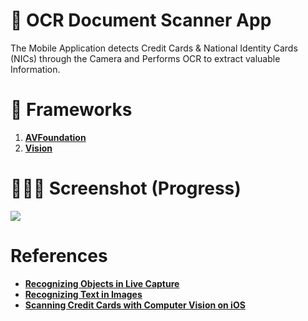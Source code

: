 # 📱 OCR Document Scanner App
The Mobile Application detects Credit Cards & National Identity Cards (NICs) through the Camera and Performs OCR to extract valuable Information.


# 🚀 Frameworks
1. [**AVFoundation**](https://developer.apple.com/documentation/avfoundation)
2. [**Vision**](https://developer.apple.com/documentation/vision)


# 👨🏻‍💻 Screenshot (Progress)
![](https://user-images.githubusercontent.com/77392440/124214073-1649f180-db0b-11eb-8d47-0ff71d12a8ee.gif)



# References
* [**Recognizing Objects in Live Capture**](https://developer.apple.com/documentation/vision/recognizing_objects_in_live_capture)
* [**Recognizing Text in Images**](https://developer.apple.com/documentation/vision/recognizing_text_in_images)
* [**Scanning Credit Cards with Computer Vision on iOS**](https://heartbeat.fritz.ai/scanning-credit-cards-with-computer-vision-on-ios-c3f4d8912de4)
